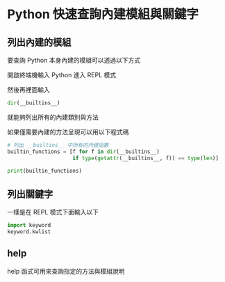 # Python 快速查詢內建模組與關鍵字

## 列出內建的模組
要查詢 Python 本身內建的模組可以透過以下方式

開啟終端機輸入 Python 進入 REPL 模式

然後再裡面輸入 

```py
dir(__builtins__)
```

就能夠列出所有的內建類別與方法

如果僅需要內建的方法呈現可以用以下程式碼

```py
# 列出 __builtins__ 中所有的內建函數
builtin_functions = [f for f in dir(__builtins__)
                     if type(getattr(__builtins__, f)) == type(len)]

print(builtin_functions)
```

## 列出關鍵字
一樣是在 REPL 模式下面輸入以下

```py
import keyword
keyword.kwlist
```

## help
help 函式可用來查詢指定的方法與模組說明